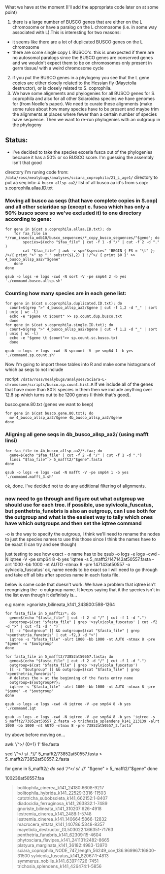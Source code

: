 What we have at the moment (I'll add the appropriate code later on at some point)

1. there is a large number of BUSCO genes that are either on the L chromosome or have a paralog on the L chromosome (i.e. in some way associated with L).This is interesting for two reasons:
- it seems like there are a lot of duplicated BUSCO genes on the L chromosome
- there are some single copy L BUSCO's. this is unexpected if there are no autosomal paralogs since the BUSCO genes are conserved genes and we wouldn't expect them to be on chromosomes only present in germ tissue/ with a weird chromosome cycle
2. if you put the BUSCO genes in a phylogeny you see that the L gene copies are either closely related to the Hessian fly (Mayetolia destructor), or is closely related to S. coprophila. 
3. We have some alignments and phylogenies for all BUSCO genes for S. coprophila and also for all other Sciaroidea species we have genomes for (from Noelle's paper). We need to curate these alignments (make some rules about how many species have to be present and maybe trim the alignments at places where fewer than a certain number of species have sequence. Then we want to re-run phylogenies with an outgroup in the phylogeny

## Status: 
- I've decided to take the species exceria fusca out of the phylogenies because it has a 50% or so BUSCO score. I'm guessing the assembly isn't that good

directory I'm runing code from: 
`/data/ross/mealybugs/analyses/sciara_coprophila/21_L_age1/`
directory to put aa seq into: 
`4_busco_allsp_aa2/`
list of all busco aa id's from s.cop: s.coprophila.allaa.ID.txt 

### Moving all busco aa seqs (that have complete copies in S.cop) and all other sciaridae sp (except e. fusca which has only a 50% busco score so we've excluded it) to one directory according to gene:
```
for gene in $(cat s.coprophila.allaa.ID.txt); do
	for faa_file in */run_insecta_odb10/busco_sequences/*_copy_busco_sequences/"$gene"; do
		species=$(echo "$faa_file" | cut -f 1 -d "/" | cut -f 2 -d "." )
		cat "$faa_file" | awk -v sp="$species" 'BEGIN { FS = "\t" }; />/{ print ">" sp "_" substr($1,2) } !/^>/ { print $0 }' >> 4_busco_allsp_aa2/"$gene"
	done
done
```
```
qsub -o logs -e logs -cwd -N sort -V -pe smp64 2 -b yes './command.busco.allsp.sh'
```
### Counting how many species are in each gene list:
```
for gene in $(cat s.coprophila.duplicated.ID.txt); do
  count=$(grep ">" 4_busco_allsp_aa2/$gene | cut -f 1,2 -d "_" | sort | uniq | wc -l)
  echo -e "$gene \t $count" >> sp.count.dup.busco.txt
  done
for gene in $(cat s.coprophila.single.ID.txt); do
  count=$(grep ">" 4_busco_allsp_aa2/$gene | cut -f 1,2 -d "_" | sort | uniq | wc -l)
  echo -e "$gene \t $count">> sp.count.sc.busco.txt
  done
```
```
qsub -o logs -e logs -cwd -N spcount -V -pe smp64 1 -b yes './command.sp.count.sh'
```
Now I'm going to import these tables into R and make some histograms of which aa seqs to not include

rscript:
`/data/ross/mealybugs/analyses/Sciara-L-chromosome/scripts/busco.sp.count.hist.R`
If we include all of the genes that have more than 80% species in them then we include anything over 12.8 sp which turns out to be 1200 genes (I think that's good).

busco.gene.80.txt (genes we want to keep)
```
for gene in $(cat busco.gene.80.txt); do
  mv 4_busco_allsp_aa2/$gene 4b_busco_allsp_aa2/$gene
done
```
### Aligning all gene seqs in 4b_busco_allsp_aa2/ (using mafft linsi)
```
for faa_file in 4b_busco_allsp_aa2/*.faa; do
  gene=$(echo "$faa_file" | cut -f 2 -d "/" | cut -f 1 -d ".")
  linsi "$faa_file" > 5_mafft2/"$gene".fasta
done
```
```
qsub -o logs -e logs -cwd -N mafft -V -pe smp64 1 -b yes './command.mafft_3.sh'
```
ok, done. I've decided not to do any additional filtering of alignments.

### now need to go through and figure out what outgroup we should use for each tree. if possible, use sylvicola_fuscatus, but penthetria_funebris is also an outgroup, can I use both for the outgroup and what is the easiest way to tally which ones have which outgroups and then set the iqtree command

-o is the way to specify the outgroup, I think we'll need to rename the nodes to just the species names to use this those since I think the names have to be exact (I can try and see though)

just testing to see how exact - o name has to be
qsub -o logs -e logs -cwd -N iqtree -V -pe smp64 8 -b yes 'iqtree -s 5_mafft2/147143at50557.fasta -alrt 1000 -bb 1000 -nt AUTO -ntmax 8 -pre 147143at50557 -o sylvicola_fuscatus'
ok, name needs to be exact so I will need to go through and take off all bits after species name in each fasta file.


below is some code that doesn't work. We have a problem that iqtree isn't recognizing the -o outgroup name. It keeps saying that it the species isn't in the list even though it definitely is...


e.g name: >gnoriste_bilineata_k141_243800:598-1264 <unknown description>

```
for fasta_file in 5_mafft2/*; do
  gene=$(echo "$fasta_file" | cut -f 2 -d "/" | cut -f 1 -d ".")
  outgroup=$(cat "$fasta_file" | grep '>sylvicola_fuscatus' | cut -f2 -d ">" | cut -f1 -d " ")
  [[ -z "$outgroup" ]] && outgroup=$(cat "$fasta_file" | grep '>penthetria_funebris' | cut -f2,3 -d ">")
  iqtree -s "$fasta_file" -alrt 1000 -bb 1000 -nt AUTO -ntmax 8 -pre "$gene" -o "$outgroup"
done

for fasta_file in 5_mafft2/73852at50557.fasta; do
  gene=$(echo "$fasta_file" | cut -f 2 -d "/" | cut -f 1 -d ".")
  outgroup=$(cat "$fasta_file" | grep '>sylvicola_fuscatus')
  [[ -z "$outgroup" ]] && outgroup=$(cat "$fasta_file" | grep '>penthetria_funebris')
  # deletes the > at the beginning of the fasta entry name
  outgroup=${outgroup#?};
  iqtree -s "$fasta_file" -alrt 1000 -bb 1000 -nt AUTO -ntmax 8 -pre "$gene" -o "$outgroup"
done

qsub -o logs -e logs -cwd -N iqtree -V -pe smp64 8 -b yes './command.iqt

qsub -o logs -e logs -cwd -N iqtree -V -pe smp64 8 -b yes 'iqtree -s 5_mafft2/73852at50557_2.fasta -o trichosia_splendens_k141_213139 -alrt 1000 -bb 1000 -nt AUTO -ntmax 8 -pre 73852at50557_2.fasta'
```
try above before moving on...

awk '/^>/ {$0=$1} 1' file.fasta 

sed '/^>/ s/ .*//' 5_mafft2/73852at50557.fasta > 5_mafft2/73852at50557_2.fasta

for gene in 5_mafft2/*; do
sed '/^>/ s/ .*//' "$gene" > 5_mafft2/"$gene"
done


100236at50557.faa

>bolitophila_cinerea_k141_24180:6608-9217
>bolitophila_hybrida_k141_22529:3316-11503
>catotricha_subobsoleta_k141_662152:1-8407
>diadocidia_ferruginosa_k141_263832:1-7489
>gnoriste_bilineata_k141_310207:626-4918
>lestremia_cinerea_k141_2488:1-5748
>lestremia_cinerea_k141_140664:5866-12832
>macrocera_vittata_k141_140786:5348-8357
>mayetiola_destructor_GL503022.1:66351-71763
>penthetria_funebris_k141_62309:15-4604
>phytosciara_flavipes_k141_241131:2482-8665
>platyura_marginata_k141_36182:4983-13970
>sciara_coprophila_NODE_747_length_56249_cov_136.969967:16800-31500
>sylvicola_fuscatus_k141_82067:1-4813
>symmerus_nobilis_k141_6397:1726-7451
>trichosia_splendens_k141_426474:1-5856
